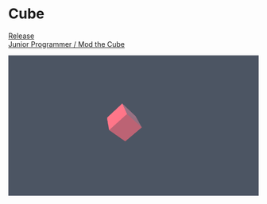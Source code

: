 # Cube

[Release](https://play.unity.com/mg/other/cube-gksy)  
[Junior Programmer / Mod the Cube](https://learn.unity.com/tutorial/mod-the-cube)  

![](./ingame_screenshot.png)


